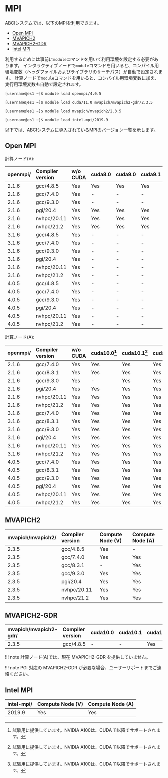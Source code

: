 # MPI

ABCIシステムでは、以下のMPIを利用できます。

* [Open MPI](https://www.open-mpi.org/)
* [MVAPICH2](http://mvapich.cse.ohio-state.edu/overview/#mv2)
* [MVAPICH2-GDR](http://mvapich.cse.ohio-state.edu/overview/#mv2gdr)
* [Intel MPI](https://software.intel.com/en-us/intel-mpi-library)

利用するためには事前に`module`コマンドを用いて利用環境を設定する必要があります。
インタラクティブノードで`module`コマンドを用いると、コンパイル用環境変数（ヘッダファイルおよびライブラリのサーチパス）が自動で設定されます。
計算ノードで`module`コマンドを用いると、コンパイル用環境変数に加え、実行用環境変数も自動で設定されます。

```
[username@es1 ~]$ module load openmpi/4.0.5
```

```
[username@es1 ~]$ module load cuda/11.0 mvapich/mvapich2-gdr/2.3.5
```

```
[username@es1 ~]$ module load mvapich/mvapich2/2.3.5
```

```
[username@es1 ~]$ module load intel-mpi/2019.9
```

以下では、ABCIシステムに導入されているMPIのバージョン一覧を示します。

## Open MPI

計算ノード(V):

| openmpi/ | Compiler version | w/o CUDA | cuda8.0 | cuda9.0 | cuda9.1 | cuda9.2 | cuda10.0 | cuda10.1 | cuda10.2 | cuda11.0 | cuda11.1 | cuda11.2 |
|:--|:--|:--|:--|:--|:--|:--|:--|:--|:--|:--|:--|:--|
| 2.1.6  | gcc/4.8.5     | Yes | Yes | Yes | Yes | Yes | Yes | Yes | Yes | Yes | Yes | Yes |
| 2.1.6  | gcc/7.4.0     | Yes | -   | -   | -   | Yes | Yes | Yes | Yes | Yes | Yes | Yes |
| 2.1.6  | gcc/9.3.0     | Yes | -   | -   | -   | -   | -   | Yes | Yes | Yes | Yes | Yes |
| 2.1.6  | pgi/20.4      | Yes | Yes | Yes | Yes | Yes | Yes | Yes | Yes | Yes | Yes | Yes |
| 2.1.6  | nvhpc/20.11   | Yes | Yes | Yes | Yes | Yes | Yes | Yes | Yes | Yes | Yes | Yes |
| 2.1.6  | nvhpc/21.2    | Yes | Yes | Yes | Yes | Yes | Yes | Yes | Yes | Yes | Yes | Yes |
| 3.1.6  | gcc/4.8.5     | Yes | -   | -   | -   | Yes | Yes | Yes | Yes | Yes | Yes | Yes |
| 3.1.6  | gcc/7.4.0     | Yes | -   | -   | -   | Yes | Yes | Yes | Yes | Yes | Yes | Yes |
| 3.1.6  | gcc/9.3.0     | Yes | -   | -   | -   | Yes | Yes | Yes | Yes | Yes | Yes | Yes |
| 3.1.6  | pgi/20.4      | Yes | -   | -   | -   | Yes | Yes | Yes | Yes | Yes | Yes | Yes |
| 3.1.6  | nvhpc/20.11   | Yes | -   | -   | -   | Yes | Yes | Yes | Yes | Yes | Yes | Yes |
| 3.1.6  | nvhpc/21.2    | Yes | -   | -   | -   | Yes | Yes | Yes | Yes | Yes | Yes | Yes |
| 4.0.5  | gcc/4.8.5     | Yes | -   | -   | -   | Yes | Yes | Yes | Yes | Yes | Yes | Yes |
| 4.0.5  | gcc/7.4.0     | Yes | -   | -   | -   | Yes | Yes | Yes | Yes | Yes | Yes | Yes |
| 4.0.5  | gcc/9.3.0     | Yes | -   | -   | -   | Yes | Yes | Yes | Yes | Yes | Yes | Yes |
| 4.0.5  | pgi/20.4      | Yes | -   | -   | -   | Yes | Yes | Yes | Yes | Yes | Yes | Yes |
| 4.0.5  | nvhpc/20.11   | Yes | -   | -   | -   | Yes | Yes | Yes | Yes | Yes | Yes | Yes |
| 4.0.5  | nvhpc/21.2    | Yes | -   | -   | -   | Yes | Yes | Yes | Yes | Yes | Yes | Yes |

計算ノード(A):

| openmpi/ | Compiler version | w/o CUDA | cuda10.0[^1] | cuda10.1[^1] | cuda10.2[^1] | cuda11.0 | cuda11.1 | cuda11.2 |
|:--|:--|:--|:--|:--|:--|:--|:--|:--|
| 2.1.6  | gcc/7.4.0     | Yes | Yes | Yes | Yes | Yes | Yes | Yes |
| 2.1.6  | gcc/8.3.1     | Yes | Yes | Yes | Yes | Yes | Yes | Yes |
| 2.1.6  | gcc/9.3.0     | Yes | -   | Yes | Yes | Yes | Yes | Yes |
| 2.1.6  | pgi/20.4      | Yes | Yes | Yes | Yes | Yes | Yes | Yes |
| 2.1.6  | nvhpc/20.11   | Yes | Yes | Yes | Yes | Yes | Yes | Yes |
| 2.1.6  | nvhpc/21.2    | Yes | Yes | Yes | Yes | Yes | Yes | Yes |
| 3.1.6  | gcc/7.4.0     | Yes | Yes | Yes | Yes | Yes | Yes | Yes |
| 3.1.6  | gcc/8.3.1     | Yes | Yes | Yes | Yes | Yes | Yes | Yes |
| 3.1.6  | gcc/9.3.0     | Yes | Yes | Yes | Yes | Yes | Yes | Yes |
| 3.1.6  | pgi/20.4      | Yes | Yes | Yes | Yes | Yes | Yes | Yes |
| 3.1.6  | nvhpc/20.11   | Yes | Yes | Yes | Yes | Yes | Yes | Yes |
| 3.1.6  | nvhpc/21.2    | Yes | Yes | Yes | Yes | Yes | Yes | Yes |
| 4.0.5  | gcc/7.4.0     | Yes | Yes | Yes | Yes | Yes | Yes | Yes |
| 4.0.5  | gcc/8.3.1     | Yes | Yes | Yes | Yes | Yes | Yes | Yes |
| 4.0.5  | gcc/9.3.0     | Yes | Yes | Yes | Yes | Yes | Yes | Yes |
| 4.0.5  | pgi/20.4      | Yes | Yes | Yes | Yes | Yes | Yes | Yes |
| 4.0.5  | nvhpc/20.11   | Yes | Yes | Yes | Yes | Yes | Yes | Yes |
| 4.0.5  | nvhpc/21.2    | Yes | Yes | Yes | Yes | Yes | Yes | Yes |

[^1]: 試験用に提供しています。NVIDIA A100は、CUDA 11以降でサポートされます。

## MVAPICH2

| mvapich/mvapich2/ | Compiler version | Compute Node (V) | Compute Node (A) |
|:--|:--|:--|:--|
| 2.3.5 | gcc/4.8.5     | Yes | -   |
| 2.3.5 | gcc/7.4.0     | Yes | Yes |
| 2.3.5 | gcc/8.3.1     | -   | Yes |
| 2.3.5 | gcc/9.3.0     | Yes | Yes |
| 2.3.5 | pgi/20.4      | Yes | Yes |
| 2.3.5 | nvhpc/20.11   | Yes | Yes |
| 2.3.5 | nvhpc/21.2    | Yes | Yes |

## MVAPICH2-GDR

| mvapich/mvapich2-gdr/ | Compiler version | cuda10.0 | cuda10.1 | cuda10.2 | cuda11.0 |
|:--|:--|:--|:--|:--|:--|
| 2.3.5  | gcc/4.8.5 | -   | -   | Yes | Yes |

!!! note
    計算ノード(A)では、現在 MVAPICH2-GDR を提供していません。

!!! note
    PGI 対応の MVAPICH2-GDR が必要な場合、ユーザーサポートまでご連絡ください。

## Intel MPI

| intel-mpi/ | Compute Node (V) | Compute Node (A) |
|:--|:--|:--|
| 2019.9 | Yes | Yes |
